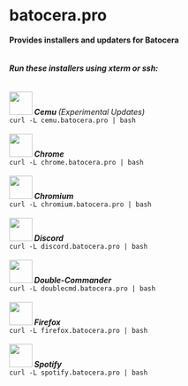 # batocera.pro
<b>Provides installers and updaters for Batocera</b><br>
<br>
<br>
__***Run these installers using xterm or ssh:***__
<br>
<br>
<br>
<img src="https://github.com/uureel/batocera.pro/raw/main/cemu/extra/icon.png" width=42 height=42 /><b><i>&nbsp;Cemu </b>(Experimental Updates)</i><br>
```curl -L cemu.batocera.pro | bash```
<br>
<br>
<img src="https://github.com/uureel/batocera.pro/raw/main/chrome/extra/icon.png" width=42 height=42 /><b><i>&nbsp;Chrome</i></b> <br>
```curl -L chrome.batocera.pro | bash```
<br>
<br>
<img src="https://github.com/uureel/batocera.pro/raw/main/chromium/extra/icon.png" width=42 height=42 /><b><i>&nbsp;Chromium</i></b> <br>
```curl -L chromium.batocera.pro | bash```
<br>
<br>
<img src="https://github.com/uureel/batocera.pro/raw/main/discord/extra/icon.png" width=42 height=42 /><b><i>&nbsp;Discord</i></b> <br>
```curl -L discord.batocera.pro | bash```
<br>
<br>
<img src="https://github.com/uureel/batocera.pro/raw/main/doublecmd/extra/icon.png" width=42 height=42 /><b><i>&nbsp;Double-Commander</i></b> <br>
```curl -L doublecmd.batocera.pro | bash```
<br>
<br>
<img src="https://github.com/uureel/batocera.pro/raw/main/firefox/extra/icon.png" width=42 height=42 /><b><i>&nbsp;Firefox</i></b><br>
```curl -L firefox.batocera.pro | bash```
<br>
<br>
<img src="https://github.com/uureel/batocera.pro/raw/main/spotify/extra/icon.png" width=42 height=42 /><b><i>&nbsp;Spotify</i></b> <br>
```curl -L spotify.batocera.pro | bash```
<br>
<br>
<br> 
<br>

